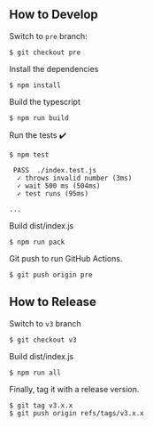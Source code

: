 ## How to Develop

Switch to `pre` branch:

```
$ git checkout pre
```

Install the dependencies

```
$ npm install
```

Build the typescript

```
$ npm run build
```

Run the tests ✔️

```
$ npm test

 PASS  ./index.test.js
  ✓ throws invalid number (3ms)
  ✓ wait 500 ms (504ms)
  ✓ test runs (95ms)

...
```

Build dist/index.js

```
$ npm run pack
```

Git push to run GitHub Actions.

```
$ git push origin pre
```

## How to Release

Switch to `v3` branch

```
$ git checkout v3
```

Build dist/index.js

```
$ npm run all
```

Finally, tag it with a release version.

```
$ git tag v3.x.x
$ git push origin refs/tags/v3.x.x
```

